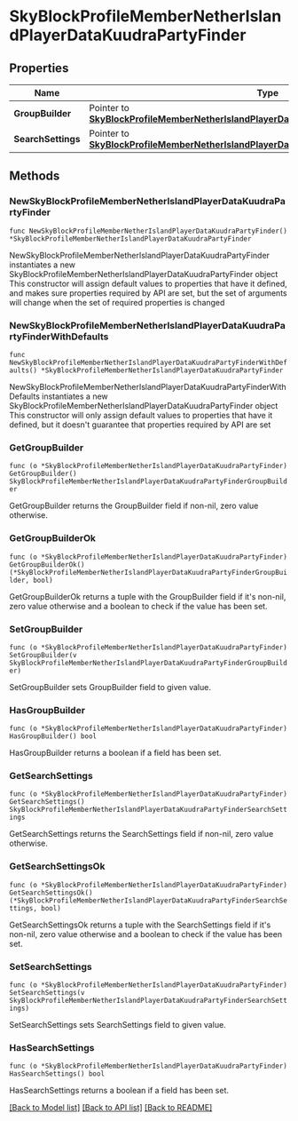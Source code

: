 # SkyBlockProfileMemberNetherIslandPlayerDataKuudraPartyFinder

## Properties

Name | Type | Description | Notes
------------ | ------------- | ------------- | -------------
**GroupBuilder** | Pointer to [**SkyBlockProfileMemberNetherIslandPlayerDataKuudraPartyFinderGroupBuilder**](SkyBlockProfileMemberNetherIslandPlayerDataKuudraPartyFinderGroupBuilder.md) |  | [optional] 
**SearchSettings** | Pointer to [**SkyBlockProfileMemberNetherIslandPlayerDataKuudraPartyFinderSearchSettings**](SkyBlockProfileMemberNetherIslandPlayerDataKuudraPartyFinderSearchSettings.md) |  | [optional] 

## Methods

### NewSkyBlockProfileMemberNetherIslandPlayerDataKuudraPartyFinder

`func NewSkyBlockProfileMemberNetherIslandPlayerDataKuudraPartyFinder() *SkyBlockProfileMemberNetherIslandPlayerDataKuudraPartyFinder`

NewSkyBlockProfileMemberNetherIslandPlayerDataKuudraPartyFinder instantiates a new SkyBlockProfileMemberNetherIslandPlayerDataKuudraPartyFinder object
This constructor will assign default values to properties that have it defined,
and makes sure properties required by API are set, but the set of arguments
will change when the set of required properties is changed

### NewSkyBlockProfileMemberNetherIslandPlayerDataKuudraPartyFinderWithDefaults

`func NewSkyBlockProfileMemberNetherIslandPlayerDataKuudraPartyFinderWithDefaults() *SkyBlockProfileMemberNetherIslandPlayerDataKuudraPartyFinder`

NewSkyBlockProfileMemberNetherIslandPlayerDataKuudraPartyFinderWithDefaults instantiates a new SkyBlockProfileMemberNetherIslandPlayerDataKuudraPartyFinder object
This constructor will only assign default values to properties that have it defined,
but it doesn't guarantee that properties required by API are set

### GetGroupBuilder

`func (o *SkyBlockProfileMemberNetherIslandPlayerDataKuudraPartyFinder) GetGroupBuilder() SkyBlockProfileMemberNetherIslandPlayerDataKuudraPartyFinderGroupBuilder`

GetGroupBuilder returns the GroupBuilder field if non-nil, zero value otherwise.

### GetGroupBuilderOk

`func (o *SkyBlockProfileMemberNetherIslandPlayerDataKuudraPartyFinder) GetGroupBuilderOk() (*SkyBlockProfileMemberNetherIslandPlayerDataKuudraPartyFinderGroupBuilder, bool)`

GetGroupBuilderOk returns a tuple with the GroupBuilder field if it's non-nil, zero value otherwise
and a boolean to check if the value has been set.

### SetGroupBuilder

`func (o *SkyBlockProfileMemberNetherIslandPlayerDataKuudraPartyFinder) SetGroupBuilder(v SkyBlockProfileMemberNetherIslandPlayerDataKuudraPartyFinderGroupBuilder)`

SetGroupBuilder sets GroupBuilder field to given value.

### HasGroupBuilder

`func (o *SkyBlockProfileMemberNetherIslandPlayerDataKuudraPartyFinder) HasGroupBuilder() bool`

HasGroupBuilder returns a boolean if a field has been set.

### GetSearchSettings

`func (o *SkyBlockProfileMemberNetherIslandPlayerDataKuudraPartyFinder) GetSearchSettings() SkyBlockProfileMemberNetherIslandPlayerDataKuudraPartyFinderSearchSettings`

GetSearchSettings returns the SearchSettings field if non-nil, zero value otherwise.

### GetSearchSettingsOk

`func (o *SkyBlockProfileMemberNetherIslandPlayerDataKuudraPartyFinder) GetSearchSettingsOk() (*SkyBlockProfileMemberNetherIslandPlayerDataKuudraPartyFinderSearchSettings, bool)`

GetSearchSettingsOk returns a tuple with the SearchSettings field if it's non-nil, zero value otherwise
and a boolean to check if the value has been set.

### SetSearchSettings

`func (o *SkyBlockProfileMemberNetherIslandPlayerDataKuudraPartyFinder) SetSearchSettings(v SkyBlockProfileMemberNetherIslandPlayerDataKuudraPartyFinderSearchSettings)`

SetSearchSettings sets SearchSettings field to given value.

### HasSearchSettings

`func (o *SkyBlockProfileMemberNetherIslandPlayerDataKuudraPartyFinder) HasSearchSettings() bool`

HasSearchSettings returns a boolean if a field has been set.


[[Back to Model list]](../README.md#documentation-for-models) [[Back to API list]](../README.md#documentation-for-api-endpoints) [[Back to README]](../README.md)


